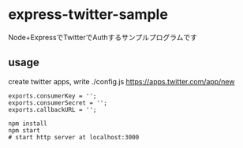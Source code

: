 # express-twitter-sample
Node+ExpressでTwitterでAuthするサンプルプログラムです


## usage
create twitter apps, write ./config.js
https://apps.twitter.com/app/new
```
exports.consumerKey = '';
exports.consumerSecret = '';
exports.callbackURL = '';
```


```
npm install
npm start
# start http server at localhost:3000
```
